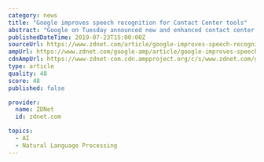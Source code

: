 ```yaml
---
category: news
title: "Google improves speech recognition for Contact Center tools"
abstract: "Google on Tuesday announced new and enhanced contact center tools, with improvements to the underlying speech recognition technology. The improvements, which are the most significant since Google announced its Contact Center AI last July, will impact ..."
publishedDateTime: 2019-07-23T15:00:00Z
sourceUrl: https://www.zdnet.com/article/google-improves-speech-recognition-for-contact-center-tools/
ampUrl: https://www.zdnet.com/google-amp/article/google-improves-speech-recognition-for-contact-center-tools/
cdnAmpUrl: https://www-zdnet-com.cdn.ampproject.org/c/s/www.zdnet.com/google-amp/article/google-improves-speech-recognition-for-contact-center-tools/
type: article
quality: 48
score: 48
published: false

provider:
  name: ZDNet
  id: zdnet.com

topics:
  - AI
  - Natural Language Processing
---
```

